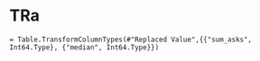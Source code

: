 


# TRa
```DAX
= Table.TransformColumnTypes(#"Replaced Value",{{"sum_asks", Int64.Type}, {"median", Int64.Type}})
```




